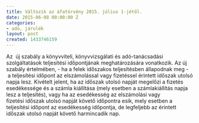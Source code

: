 ```yaml
---
title: Változik az áfatörvény 2015. július 1-jétől.
date: 2015-06-08 00:00:00 Z
categories:
- adó, járulék
layout: post
created: 1433746159
---
```


<p>Az &nbsp;új szabály a könyvviteli, könyvvizsgálati és&nbsp;<span style="font-family: inherit;">adó-tanácsadási szolgáltatások teljesítési időpontjának meghatározására vonatkozik.&nbsp;</span><span style="font-family: inherit;">Az új szabály értelmében, - ha a felek időszakos teljesítésben állapodnak meg - &nbsp;a teljesítési&nbsp;</span><span style="font-family: inherit;">időpont az elszámolással vagy fizetéssel érintett időszak utolsó napja lesz. Kivételt jelent, ha&nbsp;</span><span style="font-family: inherit;">az időszak utolsó napját megelőzi a fizetés esedékessége és a számla kiállítása (mely esetben&nbsp;</span><span style="font-family: inherit;">a számlakiállítás napja lesz a teljesítés), vagy ha az esedékesség az elszámolási vagy fizetési&nbsp;</span><span style="font-family: inherit;">időszak utolsó napját követő időpontra esik, mely esetben a teljesítési időpont az esedékesség&nbsp;</span><span style="font-family: inherit;">időpontja, de legfeljebb az érintett időszak utolsó napját követő harmincadik nap.</span></p>
